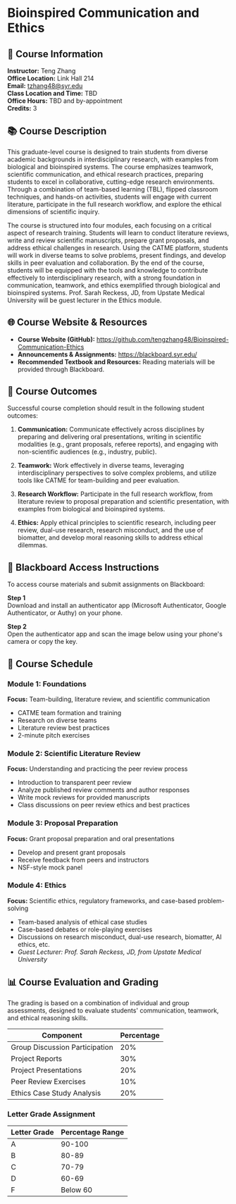 # Bioinspired Communication and Ethics

## 📌 Course Information

**Instructor:** Teng Zhang  
**Office Location:** Link Hall 214  
**Email:** tzhang48@syr.edu  
**Class Location and Time:** TBD  
**Office Hours:** TBD and by-appointment  
**Credits:** 3  

## 📚 Course Description

This graduate-level course is designed to train students from diverse academic backgrounds in interdisciplinary research, with examples from biological and bioinspired systems. The course emphasizes teamwork, scientific communication, and ethical research practices, preparing students to excel in collaborative, cutting-edge research environments. Through a combination of team-based learning (TBL), flipped classroom techniques, and hands-on activities, students will engage with current literature, participate in the full research workflow, and explore the ethical dimensions of scientific inquiry.

The course is structured into four modules, each focusing on a critical aspect of research training. Students will learn to conduct literature reviews, write and review scientific manuscripts, prepare grant proposals, and address ethical challenges in research. Using the CATME platform, students will work in diverse teams to solve problems, present findings, and develop skills in peer evaluation and collaboration. By the end of the course, students will be equipped with the tools and knowledge to contribute effectively to interdisciplinary research, with a strong foundation in communication, teamwork, and ethics exemplified through biological and bioinspired systems. Prof. Sarah Reckess, JD, from Upstate Medical University will be guest lecturer in the Ethics module.

## 🌐 Course Website & Resources

- **Course Website (GitHub):** https://github.com/tengzhang48/Bioinspired-Communication-Ethics
- **Announcements & Assignments:** https://blackboard.syr.edu/
- **Recommended Textbook and Resources:** Reading materials will be provided through Blackboard.

## 🎯 Course Outcomes

Successful course completion should result in the following student outcomes:

1. **Communication:** Communicate effectively across disciplines by preparing and delivering oral presentations, writing in scientific modalities (e.g., grant proposals, referee reports), and engaging with non-scientific audiences (e.g., industry, public).

2. **Teamwork:** Work effectively in diverse teams, leveraging interdisciplinary perspectives to solve complex problems, and utilize tools like CATME for team-building and peer evaluation.

3. **Research Workflow:** Participate in the full research workflow, from literature review to proposal preparation and scientific presentation, with examples from biological and bioinspired systems.

4. **Ethics:** Apply ethical principles to scientific research, including peer review, dual-use research, research misconduct, and the use of biomatter, and develop moral reasoning skills to address ethical dilemmas.

## 🔐 Blackboard Access Instructions

To access course materials and submit assignments on Blackboard:

**Step 1**  
Download and install an authenticator app (Microsoft Authenticator, Google Authenticator, or Authy) on your phone.

**Step 2**  
Open the authenticator app and scan the image below using your phone's camera or copy the key.

## 📅 Course Schedule

### Module 1: Foundations
**Focus:** Team-building, literature review, and scientific communication
- CATME team formation and training
- Research on diverse teams
- Literature review best practices
- 2-minute pitch exercises

### Module 2: Scientific Literature Review
**Focus:** Understanding and practicing the peer review process
- Introduction to transparent peer review 
- Analyze published review comments and author responses
- Write mock reviews for provided manuscripts
- Class discussions on peer review ethics and best practices

### Module 3: Proposal Preparation
**Focus:** Grant proposal preparation and oral presentations
- Develop and present grant proposals
- Receive feedback from peers and instructors
- NSF-style mock panel

### Module 4: Ethics
**Focus:** Scientific ethics, regulatory frameworks, and case-based problem-solving
- Team-based analysis of ethical case studies 
- Case-based debates or role-playing exercises
- Discussions on research misconduct, dual-use research, biomatter, AI ethics, etc.
- *Guest Lecturer: Prof. Sarah Reckess, JD, from Upstate Medical University*

## 📊 Course Evaluation and Grading

The grading is based on a combination of individual and group assessments, designed to evaluate students' communication, teamwork, and ethical reasoning skills.

| Component | Percentage |
|-----------|------------|
| Group Discussion Participation | 20% |
| Project Reports | 30% |
| Project Presentations | 20% |
| Peer Review Exercises | 10% |
| Ethics Case Study Analysis | 20% |

### Letter Grade Assignment

| Letter Grade | Percentage Range |
|--------------|------------------|
| A | 90-100 |
| B | 80-89 |
| C | 70-79 |
| D | 60-69 |
| F | Below 60 |

